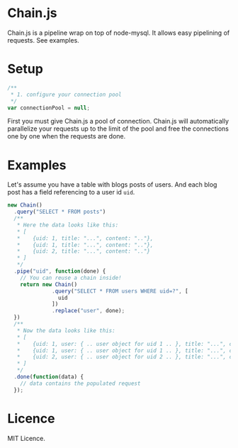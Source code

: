 # Chain.js

Chain.js is a pipeline wrap on top of node-mysql. It allows easy pipelining of requests. See examples.

# Setup

```javascript
/**
 * 1. configure your connection pool
 */
var connectionPool = null;
```

First you must give Chain.js a pool of connection. Chain.js will automatically parallelize your requests up to the limit of the pool
and free the connections one by one when the requests are done.

# Examples

Let's assume you have a table with blogs posts of users. And each blog post has a field referencing to a user id `uid`.

```javascript
new Chain()
  .query("SELECT * FROM posts")
  /**
   * Here the data looks like this:
   * [
   *    {uid: 1, title: "...", content: ".."},
   *    {uid: 1, title: "...", content: ".."},
   *    {uid: 2, title: "...", content: ".."}
   * ]
   */
  .pipe("uid", function(done) {
    // You can reuse a chain inside!
    return new Chain()
              .query("SELECT * FROM users WHERE uid=?", [
                uid
              ])
              .replace("user", done);
  })
  /**
   * Now the data looks like this:
   * [
   *    {uid: 1, user: { .. user object for uid 1 .. }, title: "...", content: ".."},
   *    {uid: 1, user: { .. user object for uid 1 .. }, title: "...", content: ".."},
   *    {uid: 2, user: { .. user object for uid 2 .. }, title: "...", content: ".."}
   * ]
   */
  .done(function(data) {
    // data contains the populated request
  });
```

# Licence

MIT Licence.